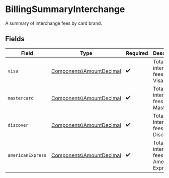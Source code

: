 # BillingSummaryInterchange

A summary of interchange fees by card brand.


## Fields

| Field                                                                | Type                                                                 | Required                                                             | Description                                                          |
| -------------------------------------------------------------------- | -------------------------------------------------------------------- | -------------------------------------------------------------------- | -------------------------------------------------------------------- |
| `visa`                                                               | [Components\AmountDecimal](../../Models/Components/AmountDecimal.md) | :heavy_check_mark:                                                   | Total interchange fees for Visa.                                     |
| `mastercard`                                                         | [Components\AmountDecimal](../../Models/Components/AmountDecimal.md) | :heavy_check_mark:                                                   | Total interchange fees for Mastercard.                               |
| `discover`                                                           | [Components\AmountDecimal](../../Models/Components/AmountDecimal.md) | :heavy_check_mark:                                                   | Total interchange fees for Discover.                                 |
| `americanExpress`                                                    | [Components\AmountDecimal](../../Models/Components/AmountDecimal.md) | :heavy_check_mark:                                                   | Total interchange fees for American Express.                         |
